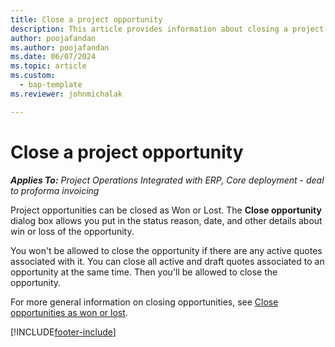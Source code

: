 ```yaml
---
title: Close a project opportunity 
description: This article provides information about closing a project opportunity.
author: poojafandan
ms.author: poojafandan
ms.date: 06/07/2024
ms.topic: article
ms.custom: 
  - bap-template
ms.reviewer: johnmichalak

---
```


# Close a project opportunity 

_**Applies To:** Project Operations Integrated with ERP, Core deployment - deal to proforma invoicing_

Project opportunities can be closed as Won or Lost. The **Close opportunity** dialog box allows you put in the status reason, date, and other details about win or loss of the opportunity.

You won't be allowed to close the opportunity if there are any active quotes associated with it. You can close all active and draft quotes associated to an opportunity at the same time. Then you'll be allowed to close the opportunity.

For more general information on closing opportunities, see [Close opportunities as won or lost](/dynamics365/sales-enterprise/close-opportunity-won-lost-sales).


[!INCLUDE[footer-include](../includes/footer-banner.md)]
